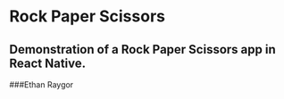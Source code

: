 # Rock Paper Scissors
## Demonstration of a Rock Paper Scissors app in React Native.
###Ethan Raygor
